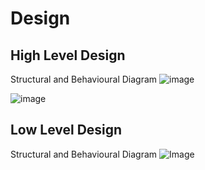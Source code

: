 # Design

## High Level Design 

 Structural and Behavioural Diagram
![image](https://user-images.githubusercontent.com/94268410/143029406-c255ceb9-9cf5-4648-84e1-e7697a4580fd.png)

 ![image](https://user-images.githubusercontent.com/94268410/143030428-9d27bb24-a819-4db0-9231-55e48aa0eee6.png)


## Low Level Design 

Structural and Behavioural Diagram
![Image](https://user-images.githubusercontent.com/94268410/143034091-8d8aae10-68ac-447e-beb2-4d53e8720164.png)

